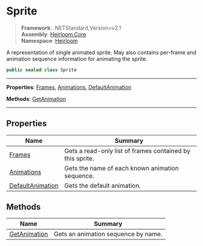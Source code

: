# Sprite

> **Framework**: .NETStandard,Version=v2.1  
> **Assembly**: [Heirloom.Core][0]  
> **Namespace**: [Heirloom][0]  

A representation of single animated sprite. May also contains per-frame and animation sequence information for animating the sprite.

```cs
public sealed class Sprite
```

--------------------------------------------------------------------------------

**Properties**: [Frames][1], [Animations][2], [DefaultAnimation][3]

**Methods**: [GetAnimation][4]

--------------------------------------------------------------------------------

## Properties

| Name                  | Summary                                                   |
|-----------------------|-----------------------------------------------------------|
| [Frames][1]           | Gets a read-only list of frames contained by this sprite. |
| [Animations][2]       | Gets the name of each known animation sequence.           |
| [DefaultAnimation][3] | Gets the default animation.                               |

## Methods

| Name              | Summary                             |
|-------------------|-------------------------------------|
| [GetAnimation][4] | Gets an animation sequence by name. |

[0]: ..\Heirloom.Core.md
[1]: Heirloom.Sprite.Frames.md
[2]: Heirloom.Sprite.Animations.md
[3]: Heirloom.Sprite.DefaultAnimation.md
[4]: Heirloom.Sprite.GetAnimation.md
